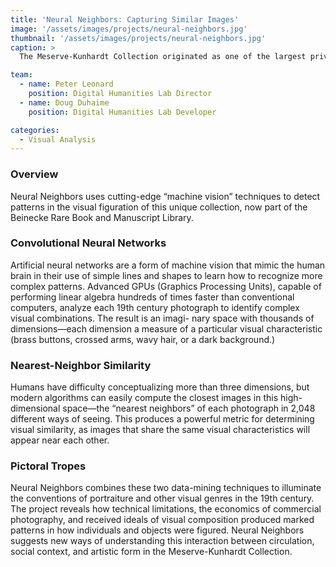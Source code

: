 ```yaml
---
title: 'Neural Neighbors: Capturing Similar Images'
image: '/assets/images/projects/neural-neighbors.jpg'
thumbnail: '/assets/images/projects/neural-neighbors.jpg'
caption: >
  The Meserve-Kunhardt Collection originated as one of the largest private collections of 19th-century photography. With over 73,000 items, the archive is a world-renowned record of America from the Civil War to the Gilded Age. 

team:
  - name: Peter Leonard
    position: Digital Humanities Lab Director
  - name: Doug Duhaime
    position: Digital Humanities Lab Developer

categories:
  - Visual Analysis
---
```


### Overview

Neural Neighbors uses cutting-edge “machine vision” techniques to detect patterns in the visual figuration of this unique collection, now part of the Beinecke Rare Book and Manuscript Library.

### Convolutional Neural Networks

Artificial neural networks are a form of machine vision that mimic the human brain in their use of simple lines and shapes to learn how to recognize more complex patterns. Advanced GPUs (Graphics Processing Units), capable of performing linear algebra hundreds of times faster than conventional computers, analyze each 19th century photograph to identify complex visual combinations. The result is an imagi-
nary space with thousands of dimensions—each dimension a measure of a particular visual characteristic (brass buttons, crossed arms, wavy hair, or a dark background.)

### Nearest-Neighbor Similarity

Humans have difficulty conceptualizing more than three dimensions, but modern algorithms can easily compute the closest images in this high-dimensional space—the “nearest neighbors” of each photograph in 2,048 different ways of seeing. This produces a powerful metric for determining visual similarity, as images that share the same visual characteristics will appear near each other.

### Pictoral Tropes

Neural Neighbors combines these two data-mining techniques to illuminate the conventions of portraiture and other visual genres in the 19th century. The project reveals how technical limitations, the economics of commercial photography, and received ideals of visual composition produced marked patterns in how individuals and objects were figured. Neural Neighbors suggests new ways of understanding this interaction between circulation, social context, and artistic form in the Meserve-Kunhardt Collection.